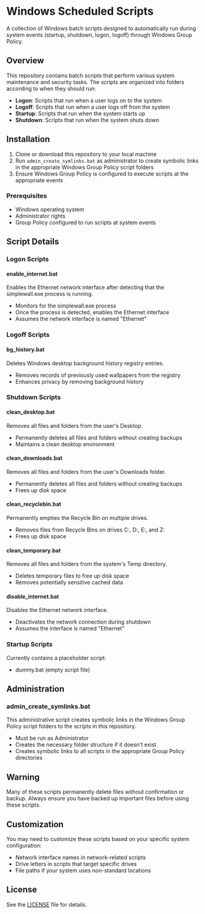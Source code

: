 # Windows Scheduled Scripts

A collection of Windows batch scripts designed to automatically run during system events (startup, shutdown, logon, logoff) through Windows Group Policy.

## Overview

This repository contains batch scripts that perform various system maintenance and security tasks. The scripts are organized into folders according to when they should run:

- **Logon**: Scripts that run when a user logs on to the system
- **Logoff**: Scripts that run when a user logs off from the system
- **Startup**: Scripts that run when the system starts up
- **Shutdown**: Scripts that run when the system shuts down

## Installation

1. Clone or download this repository to your local machine
2. Run `admin_create_symlinks.bat` as administrator to create symbolic links in the appropriate Windows Group Policy script folders
3. Ensure Windows Group Policy is configured to execute scripts at the appropriate events

### Prerequisites

- Windows operating system
- Administrator rights
- Group Policy configured to run scripts at system events

## Script Details

### Logon Scripts

#### enable_internet.bat

Enables the Ethernet network interface after detecting that the simplewall.exe process is running.
- Monitors for the simplewall.exe process
- Once the process is detected, enables the Ethernet interface
- Assumes the network interface is named "Ethernet"

### Logoff Scripts

#### bg_history.bat

Deletes Windows desktop background history registry entries.
- Removes records of previously used wallpapers from the registry
- Enhances privacy by removing background history

### Shutdown Scripts

#### clean_desktop.bat

Removes all files and folders from the user's Desktop.
- Permanently deletes all files and folders without creating backups
- Maintains a clean desktop environment

#### clean_downloads.bat

Removes all files and folders from the user's Downloads folder.
- Permanently deletes all files and folders without creating backups
- Frees up disk space

#### clean_recyclebin.bat

Permanently empties the Recycle Bin on multiple drives.
- Removes files from Recycle Bins on drives C:, D:, E:, and Z:
- Frees up disk space

#### clean_temporary.bat

Removes all files and folders from the system's Temp directory.
- Deletes temporary files to free up disk space
- Removes potentially sensitive cached data

#### disable_internet.bat

Disables the Ethernet network interface.
- Deactivates the network connection during shutdown
- Assumes the interface is named "Ethernet"

### Startup Scripts

Currently contains a placeholder script:
- dummy.bat (empty script file)

## Administration

### admin_create_symlinks.bat

This administrative script creates symbolic links in the Windows Group Policy script folders to the scripts in this repository.
- Must be run as Administrator
- Creates the necessary folder structure if it doesn't exist
- Creates symbolic links to all scripts in the appropriate Group Policy directories

## Warning

Many of these scripts permanently delete files without confirmation or backup. Always ensure you have backed up important files before using these scripts.

## Customization

You may need to customize these scripts based on your specific system configuration:
- Network interface names in network-related scripts
- Drive letters in scripts that target specific drives
- File paths if your system uses non-standard locations

## License

See the [LICENSE](LICENSE) file for details.
